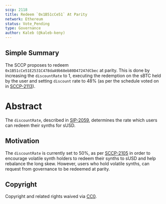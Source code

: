 ```yaml
---
sccp: 2118
title: Redeem `0x1B51cCe51` At Parity
network: Ethereum
status: Vote_Pending
type: Governance
author: Kaleb (@kaleb-keny)
---
```


## Simple Summary

The SCCP proposes to redeem `0x1B51cCe51E2531C478daA9b68eb80D47247dCbec` at parity. This is done by increasing the `discountRate` to 1, executing the redemption on the sBTC held by the user and setting `discount` rate to 48% (as per the schedule voted on in [SCCP-2113](https://sips.synthetix.io/sccp/sccp-2113/)).

# Abstract

The `discountRate`, described in [SIP-2059](https://sips.synthetix.io/sips/sip-2059/),  determines the rate which users can redeem their synths for sUSD.

## Motivation

The `discountRate` is currently set to 50%, as per [SCCP-2105](https://sips.synthetix.io/sccp/sccp-2105/) in order to encourage volatile synth holders to redeem their synths to sUSD and help rebalance the long skew. However, users who hold volatile synths, can request from governance to be redeemed at parity.

## Copyright

Copyright and related rights waived via [CC0](https://creativecommons.org/publicdomain/zero/1.0/).
